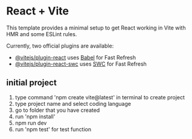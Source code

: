# React + Vite

This template provides a minimal setup to get React working in Vite with HMR and some ESLint rules.

Currently, two official plugins are available:

- [@vitejs/plugin-react](https://github.com/vitejs/vite-plugin-react/blob/main/packages/plugin-react/README.md) uses [Babel](https://babeljs.io/) for Fast Refresh
- [@vitejs/plugin-react-swc](https://github.com/vitejs/vite-plugin-react-swc) uses [SWC](https://swc.rs/) for Fast Refresh

## initial project
1. type command 'npm create vite@latest' in terminal to create project
2. type project name and select coding language
3. go to folder that you have created
4. run 'npm install'
5. npm run dev
6. run 'npm test' for test function
